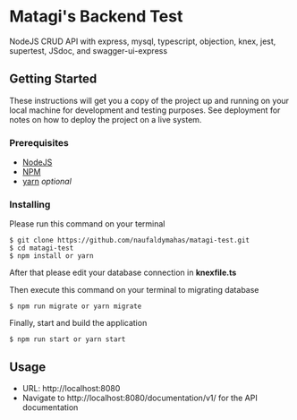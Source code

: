 # Matagi's Backend Test

NodeJS CRUD API with express, mysql, typescript, objection, knex, jest, supertest, JSdoc, and swagger-ui-express

## Getting Started

These instructions will get you a copy of the project up and running on your local machine for development and testing purposes. See deployment for notes on how to deploy the project on a live system.

### Prerequisites

* [NodeJS](https://nodejs.org/en/)
* [NPM](https://www.npmjs.com/)
* [yarn](https://yarnpkg.com/) *optional*

### Installing

Please run this command on your terminal

```
$ git clone https://github.com/naufaldymahas/matagi-test.git
$ cd matagi-test
$ npm install or yarn
```

After that please edit your database connection in **knexfile.ts**

Then execute this command on your terminal to migrating database

```
$ npm run migrate or yarn migrate
```

Finally, start and build the application
```
$ npm run start or yarn start
```

## Usage

* URL: http://localhost:8080
* Navigate to http://localhost:8080/documentation/v1/ for the API documentation

